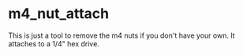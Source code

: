 # m4_nut_attach
This is just a tool to remove the m4 nuts if you don't have your own.  It attaches to a 1/4" hex drive.
